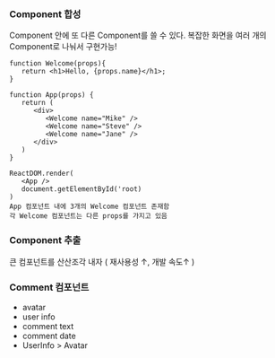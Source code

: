 ### Component 합성

Component 안에 또 다른 Component를 쓸 수 있다.
복잡한 화면을 여러 개의 Component로 나눠서 구현가능!
  
```
function Welcome(props){
   return <h1>Hello, {props.name}</h1>;
}

function App(props) {
   return (
      <div>
         <Welcome name="Mike" />
         <Welcome name="Steve" />
         <Welcome name="Jane" />
      </div>
   )
}
```

```
ReactDOM.render(
   <App />
   document.getElementById('root)
)
App 컴포넌트 내에 3개의 Welcome 컴포넌트 존재함
각 Welcome 컴포넌트는 다른 props를 가지고 있음
```

### Component 추출

큰 컴포넌트를 산산조각 내자 ( 재사용성 ↑, 개발 속도↑ )

### Comment 컴포넌트
- avatar
- user info
- comment text
- comment date
- UserInfo > Avatar
